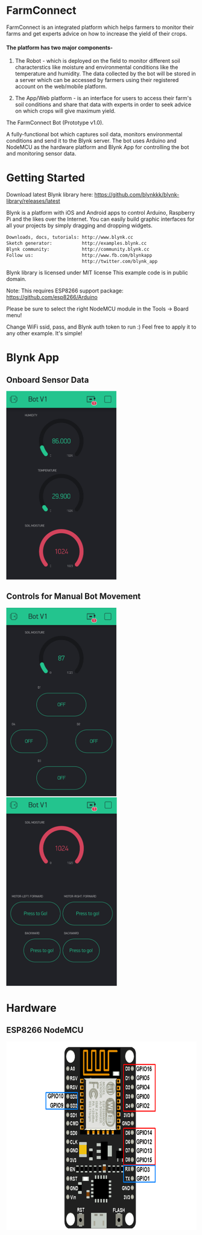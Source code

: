 # FarmConnect

FarmConnect is an integrated platform which helps farmers to monitor their farms and get experts advice on how to increase the yield of their crops. 

#### The platform has two major components-

1. The Robot - which is deployed on the field to monitor different soil characterstics like moisture and environmental conditions like the temperature and humidity. The data collected by the bot will be stored in a server which can be accessed by farmers using their registered account on the web/mobile platform.

2. The App/Web platform - is an interface for users to access their farm's soil conditions and share that data with experts in order to seek advice on which crops will give maximum yield. 

The FarmConnect Bot (Prototype v1.0).

A fully-functional bot which captures soil data, monitors environmental conditions and send it to the Blynk server. The bot uses Arduino and NodeMCU as the hardware platform and Blynk App for controlling the bot and monitoring sensor data.

# Getting Started

Download latest Blynk library here:
    https://github.com/blynkkk/blynk-library/releases/latest
  
  Blynk is a platform with iOS and Android apps to control
  Arduino, Raspberry Pi and the likes over the Internet.
  You can easily build graphic interfaces for all your
  projects by simply dragging and dropping widgets.

    Downloads, docs, tutorials: http://www.blynk.cc
    Sketch generator:           http://examples.blynk.cc
    Blynk community:            http://community.blynk.cc
    Follow us:                  http://www.fb.com/blynkapp
                                http://twitter.com/blynk_app

  Blynk library is licensed under MIT license
  This example code is in public domain.

  Note: This requires ESP8266 support package:
    https://github.com/esp8266/Arduino

  Please be sure to select the right NodeMCU module
  in the Tools -> Board menu!

  Change WiFi ssid, pass, and Blynk auth token to run :)
  Feel free to apply it to any other example. It's simple!
  
  # Blynk App
  
  ## Onboard Sensor Data
  
  <img src="Images/Bot-V1-Demo(1).png" height=500 alt="Blynk App Demo">
  
  
  ## Controls for Manual Bot Movement
  
  <img src="Images/Bot-V1-Demo(2).png" height=500 alt="Blynk App Demo"> <img src="Images/Bot-V1-Demo(3).png" height=500 alt="Blynk App Demo">
  
  # Hardware
  
  ## ESP8266 NodeMCU
  
  <img src="Resourses/NodeMCU_GPIOs.png" height=500 alt="NodeMCU Pinouts"> 
  
  
